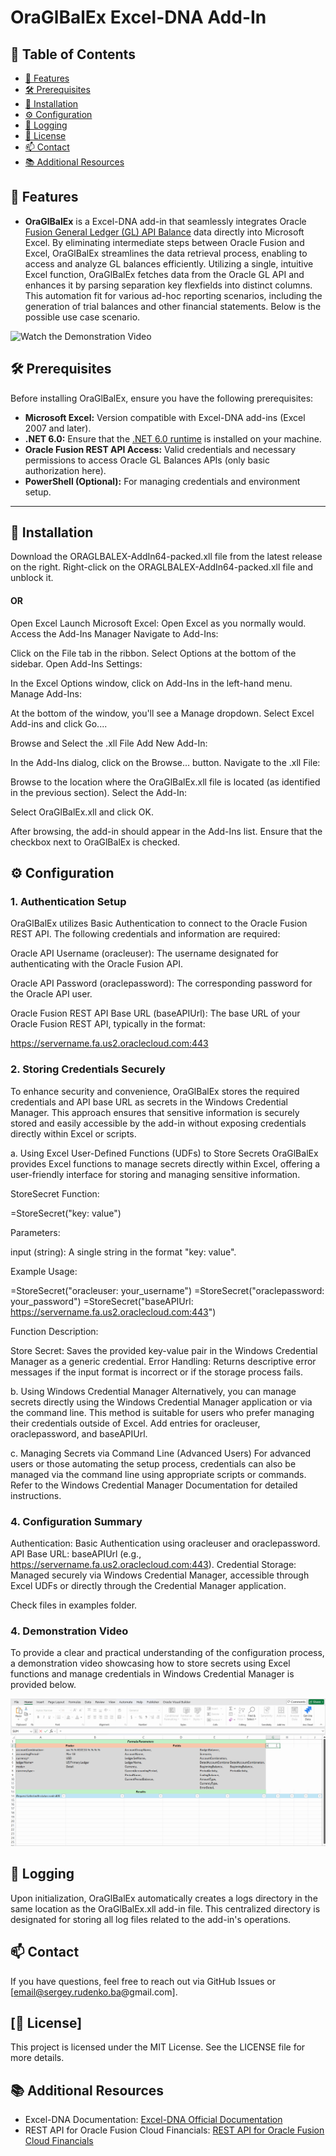 ﻿# OraGlBalEx Excel-DNA Add-In

## 📄 Table of Contents

- [🚀 Features](#-features)
- [🛠 Prerequisites](#-prerequisites)
- [📝 Installation](#-installation)
- [⚙️ Configuration](#-configuration)
- [📜 Logging](#-logging)
- [📝 License](#-license)
- [📫 Contact](#-contact)
- [📚 Additional Resources](#-additional-resources)

## 🚀 Features
- **OraGlBalEx** is a Excel-DNA add-in that seamlessly integrates Oracle [Fusion General Ledger (GL) API Balance](https://docs.oracle.com/en/cloud/saas/financials/24d/farfa/op-ledgerbalances-get.html) data directly into Microsoft Excel. By eliminating intermediate steps between Oracle Fusion and Excel, OraGlBalEx streamlines the data retrieval process, enabling to access and analyze GL balances efficiently.
Utilizing a single, intuitive Excel function, OraGlBalEx fetches data from the Oracle GL API and enhances it by parsing separation key flexfields into distinct columns. This automation fit for various ad-hoc reporting scenarios, including the generation of trial balances and other financial statements.
Below is the possible use case scenario.

![Watch the Demonstration Video](gifs/glbalexdemo.gif)

## 🛠 Prerequisites

Before installing OraGlBalEx, ensure you have the following prerequisites:

- **Microsoft Excel:** Version compatible with Excel-DNA add-ins (Excel 2007 and later).
- **.NET 6.0:** Ensure that the [.NET 6.0 runtime](https://dotnet.microsoft.com/en-us/download/dotnet/6.0) is installed on your machine.
- **Oracle Fusion REST API Access:** Valid credentials and necessary permissions to access Oracle GL Balances APIs (only basic authorization here).
- **PowerShell (Optional):** For managing credentials and environment setup.

---

## 📝 Installation

Download the ORAGLBALEX-AddIn64-packed.xll file from the latest release on the right.
Right-click on the ORAGLBALEX-AddIn64-packed.xll file and unblock it.

#### OR

Open Excel
Launch Microsoft Excel:
Open Excel as you normally would.
Access the Add-Ins Manager
Navigate to Add-Ins:

Click on the File tab in the ribbon.
Select Options at the bottom of the sidebar.
Open Add-Ins Settings:

In the Excel Options window, click on Add-Ins in the left-hand menu.
Manage Add-Ins:

At the bottom of the window, you'll see a Manage dropdown.
Select Excel Add-ins and click Go....

Browse and Select the .xll File
Add New Add-In:

In the Add-Ins dialog, click on the Browse... button.
Navigate to the .xll File:

Browse to the location where the OraGlBalEx.xll file is located (as identified in the previous section).
Select the Add-In:

Select OraGlBalEx.xll and click OK.

After browsing, the add-in should appear in the Add-Ins list.
Ensure that the checkbox next to OraGlBalEx is checked.


## ⚙️ Configuration

### 1. Authentication Setup
   OraGlBalEx utilizes Basic Authentication to connect to the Oracle Fusion REST API. The following credentials and information are required:

Oracle API Username (oracleuser): The username designated for authenticating with the Oracle Fusion API.

Oracle API Password (oraclepassword): The corresponding password for the Oracle API user.

Oracle Fusion REST API Base URL (baseAPIUrl): The base URL of your Oracle Fusion REST API, typically in the format:

https://servername.fa.us2.oraclecloud.com:443

### 2. Storing Credentials Securely
   To enhance security and convenience, OraGlBalEx stores the required credentials and API base URL as secrets in the Windows Credential Manager. This approach ensures that sensitive information is securely stored and easily accessible by the add-in without exposing credentials directly within Excel or scripts.

a. Using Excel User-Defined Functions (UDFs) to Store Secrets
OraGlBalEx provides Excel functions to manage secrets directly within Excel, offering a user-friendly interface for storing and managing sensitive information.

StoreSecret Function:

=StoreSecret("key: value")

Parameters:

input (string): A single string in the format "key: value".

Example Usage:

=StoreSecret("oracleuser: your_username")
=StoreSecret("oraclepassword: your_password")
=StoreSecret("baseAPIUrl: https://servername.fa.us2.oraclecloud.com:443")

Function Description:

Store Secret: Saves the provided key-value pair in the Windows Credential Manager as a generic credential.
Error Handling: Returns descriptive error messages if the input format is incorrect or if the storage process fails.

b. Using Windows Credential Manager
Alternatively, you can manage secrets directly using the Windows Credential Manager application or via the command line. This method is suitable for users who prefer managing their credentials outside of Excel.
Add entries for oracleuser, oraclepassword, and baseAPIUrl.

c. Managing Secrets via Command Line (Advanced Users)
For advanced users or those automating the setup process, credentials can also be managed via the command line using appropriate scripts or commands. Refer to the Windows Credential Manager Documentation for detailed instructions.

### 4. Configuration Summary
Authentication: Basic Authentication using oracleuser and oraclepassword.
API Base URL: baseAPIUrl (e.g., https://servername.fa.us2.oraclecloud.com:443).
Credential Storage: Managed securely via Windows Credential Manager, accessible through Excel UDFs or directly through the Credential Manager application.

Check files in examples folder.

### 4. Demonstration Video
   To provide a clear and practical understanding of the configuration process, a demonstration video showcasing how to store secrets using Excel functions and manage credentials in Windows Credential Manager is provided below.

![Watch the Demonstration Video](gifs/credentials.gif)

## 📜 Logging
Upon initialization, OraGlBalEx automatically creates a logs directory in the same location as the OraGlBalEx.xll add-in file. This centralized directory is designated for storing all log files related to the add-in's operations.

## 📫 Contact
If you have questions, feel free to reach out via GitHub Issues or [email@sergey.rudenko.ba@gmail.com].

## [📝 License]
This project is licensed under the MIT License. See the LICENSE file for more details.

## 📚 Additional Resources
- Excel-DNA Documentation:
[Excel-DNA Official Documentation](https://excel-dna.net/)
- REST API for Oracle Fusion Cloud Financials:
[REST API for Oracle Fusion Cloud Financials](https://docs.oracle.com/en/cloud/saas/financials/24d/farfa/op-ledgerbalances-get.html)



